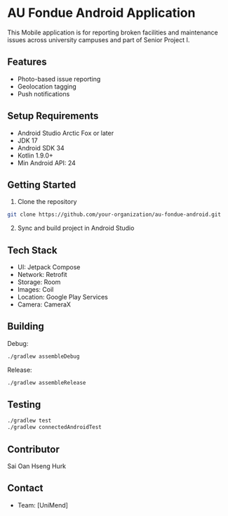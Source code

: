 # AU Fondue Android Application

This Mobile application is for reporting broken facilities and maintenance issues across university campuses and part of Senior Project I.

## Features

- Photo-based issue reporting
- Geolocation tagging
- Push notifications

## Setup Requirements

- Android Studio Arctic Fox or later
- JDK 17
- Android SDK 34
- Kotlin 1.9.0+
- Min Android API: 24

## Getting Started

1. Clone the repository
```bash
git clone https://github.com/your-organization/au-fondue-android.git
```

2. Sync and build project in Android Studio

## Tech Stack

- UI: Jetpack Compose
- Network: Retrofit
- Storage: Room
- Images: Coil
- Location: Google Play Services
- Camera: CameraX

## Building

Debug:
```bash
./gradlew assembleDebug
```

Release:
```bash
./gradlew assembleRelease
```

## Testing
```bash
./gradlew test
./gradlew connectedAndroidTest
```

## Contributor

Sai Oan Hseng Hurk

## Contact
- Team: [UniMend]
